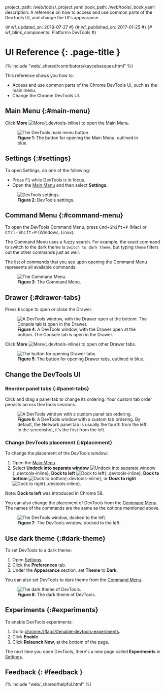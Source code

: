 project_path: /web/tools/_project.yaml book_path: /web/tools/_book.yaml description: A reference on how to access and use common parts of the DevTools UI, and change the UI's appearance.

{# wf_updated_on: 2018-07-27 #} {# wf_published_on: 2017-01-25 #} {# wf_blink_components: Platform>DevTools #} 

<style>
.devtools-inline {
  max-height: 1em;
  vertical-align: middle;
}
</style>

 

# UI Reference {: .page-title }

{% include "web/_shared/contributors/kaycebasques.html" %}

This reference shows you how to:

* Access and use common parts of the Chrome DevTools UI, such as the main menu.
* Change the Chrome DevTools UI.

## Main Menu {:#main-menu}

Click **More** ![More](images/more.png){:.devtools-inline} to open the Main Menu.

<figure>
  <img src="images/main-menu.svg" alt="The DevTools main menu button."/>
  <figcaption>
    <b>Figure 1</b>: The button for opening the Main Menu, outlined in blue.
  </figcaption>
</figure>

## Settings {:#settings}

To open Settings, do one of the following:

* Press <kbd>F1</kbd> while DevTools is in focus.
* Open the [Main Menu](#main-menu) and then select **Settings**.

<figure>
  <img src="images/settings.png" alt="DevTools settings."/>
  <figcaption>
    <b>Figure 2</b>: DevTools settings.
  </figcaption>
</figure>

## Command Menu {:#command-menu}

To open the DevTools Command Menu, press 
<kbd>Cmd</kbd>+<kbd>Shift</kbd>+<kbd>P</kbd> (Mac) or
<kbd>Ctrl</kbd>+<kbd>Shift</kbd>+<kbd>P</kbd> (Windows, Linux).

The Command Menu uses a fuzzy search. For example, the exact command to switch to the dark theme is `Switch to dark theme`, but typing `theme` filters out the other commands just as well.

The list of commands that you see upon opening the Command Menu represents all available commands.

<figure>
  <img src="images/command-menu.png" alt="The Command Menu."/>
  <figcaption>
    <b>Figure 3</b>: The Command Menu.
  </figcaption>
</figure>

## Drawer {:#drawer-tabs}

Press <kbd>Escape</kbd> to open or close the Drawer.

<figure>
  <img src="images/drawer-example.png" alt="A DevTools window, with the
      Drawer open at the bottom. The Console tab is open in the Drawer."/>
  <figcaption>
    <b>Figure 4</b>: A DevTools window, with the Drawer open at the bottom.
    The Console tab is open in the Drawer.
  </figcaption>
</figure>

Click **More** ![More](images/more.png){:.devtools-inline} to open other Drawer tabs.

<figure>
  <img src="images/more-drawer-tabs.svg" alt="The button for opening Drawer
      tabs."/>
  <figcaption>
    <b>Figure 5</b>: The button for opening Drawer tabs, outlined in blue.
  </figcaption>
</figure>

## Change the DevTools UI

### Reorder panel tabs {:#panel-tabs}

Click and drag a panel tab to change its ordering. Your custom tab order persists across DevTools sessions.

<figure>
  <img src="images/custom-panel-tab-ordering.png" alt="A DevTools window
      with a custom panel tab ordering."/>
  <figcaption>
    <b>Figure 6</b>: A DevTools window with a custom tab ordering. By default,
    the Network panel tab is usually the fourth from the left. In the
    screenshot, it's the first from the left.
  </figcaption>
</figure>

### Change DevTools placement {:#placement}

To change the placement of the DevTools window:

1. Open the [Main Menu](#main-menu).
2. Select **Undock into separate window** ![Undock into separate window](images/undock.png){:.devtools-inline}, **Dock to left** ![Dock to
left](images/dock-left.png){:.devtools-inline}, **Dock to bottom** ![Dock
to bottom](images/dock-bottom.png){:.devtools-inline}, or **Dock to right** ![Dock to right](images/dock-right.png){:.devtools-inline}.

Note: **Dock to left** was introduced in Chrome 58.

You can also change the placement of DevTools from the [Command Menu](#command-menu). The names of the commands are the same as the options mentioned above.

<figure>
  <img src="images/left-dock-example.png" alt="The DevTools window,
      docked to the left."/>
  <figcaption>
    <b>Figure 7</b>: The DevTools window, docked to the left.
  </figcaption>
</figure>

## Use dark theme {:#dark-theme}

To set DevTools to a dark theme:

1. Open [Settings](#settings).
2. Click the **Preferences** tab.
3. Under the **Appearance** section, set **Theme** to **Dark**.

You can also set DevTools to dark theme from the [Command Menu](#command-menu).

<figure>
  <img src="images/dark-theme.png" alt="The dark theme of DevTools."/>
  <figcaption>
    <b>Figure 8</b>: The dark theme of DevTools.
  </figcaption>
</figure>

## Experiments {:#experiments}

To enable DevTools experiments:

1. Go to <chrome://flags/#enable-devtools-experiments>.
2. Click **Enable**.
3. Click **Relaunch Now**, at the bottom of the page.

The next time you open DevTools, there's a new page called **Experiments** in [Settings](#settings).

## Feedback {: #feedback }

{% include "web/_shared/helpful.html" %}